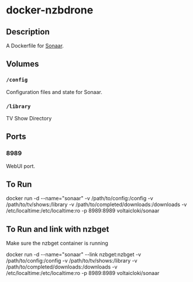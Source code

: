 # docker-nzbdrone

## Description

A Dockerfile for [Sonaar](https://sonarr.tv/).

## Volumes

### `/config`

Configuration files and state for Sonaar.

### `/library`

TV Show Directory

## Ports

### 8989

WebUI port.

## To Run

docker run -d --name="sonaar" -v /path/to/config:/config -v /path/to/tv/shows:/library -v /path/to/completed/downloads:/downloads -v /etc/localtime:/etc/localtime:ro -p 8989:8989 voltaicloki/sonaar

## To Run and link with nzbget
Make sure the nzbget container is running

docker run -d --name="sonaar" --link nzbget:nzbget -v /path/to/config:/config -v /path/to/tv/shows:/library -v /path/to/completed/downloads:/downloads -v /etc/localtime:/etc/localtime:ro -p 8989:8989 voltaicloki/sonaar

